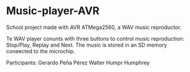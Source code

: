 # Music-player-AVR
School project made with AVR ATMega2560, a WAV music reproductor.

Te WAV player conunts with three buttons to control music reproduction: Stop/Play, Replay and Next. The music is stored in an SD memory coneected to the microchip.



Participants:
Gerardo Peña Pérez
Walter Humpr Humphrey 
